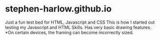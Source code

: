 # stephen-harlow.github.io
Just a fun test bed for HTML, Javascript and CSS
This is how I started out testing my Javascript and HTML Skills. 
Has very basic drawing features. 
*On certain devices, the framing can become incorrectly sized. 
